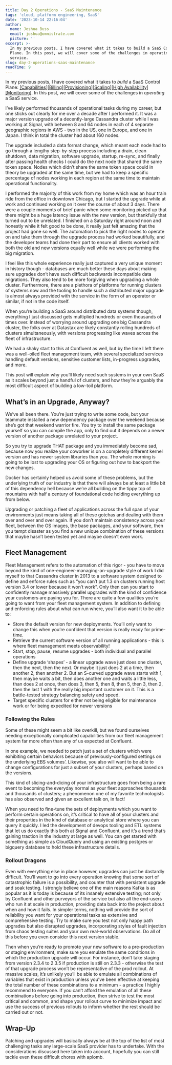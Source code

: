 ```yaml
---
title: Day 2 Operations - SaaS Maintenance
tags: 'cloud, platform engineering, SaaS'
date: '2023-10-14 22:16:04'
author:
  name: Joshua Buss
  email: joshua@omnistrate.com
  picture: ''
excerpt: >-
  In my previous posts, I have covered what it takes to build a SaaS Control
  Plane. In this post, we will cover some of the challenges in operating a SaaS
  service.
slug: day-2-operations-saas-maintenance
readTime: 9
---
```


In my previous posts, I have covered what it takes to *build* a SaaS Control Plane: [[Capabilities]][1][[Billing]][2][[Provisioning]][3][[Scaling]][4][[High Availability]][5][[Monitoring]][6]. In this post, we will cover some of the challenges in *operating* a SaaS service.

I’ve likely performed thousands of operational tasks during my career, but one sticks out clearly for me over a decade after I performed it.  It was a major version upgrade of a decently-large Cassandra cluster while I was working at Signal, with between 8 and 64 nodes in each of 4 separate geographic regions in AWS - two in the US, one in Europe, and one in Japan.  I think in total the cluster had about 160 nodes.

The upgrade included a data format change, which meant each node had to go through a lengthy step-by-step process including a drain, clean shutdown, data migration, software upgrade, startup, re-sync, and finally after passing health checks I could do the next node that shared the same token space.  Nodes which didn’t share the same token space could in theory be upgraded at the same time, but we had to keep a specific percentage of nodes working in each region at the same time to maintain operational functionality.

I performed the majority of this work from my home which was an hour train ride from the office in downtown Chicago, but I started the upgrade while at work and continued working on it over the course of about 3 days.  There were a couple moments of brief panic when some monitoring picked up that there might be a huge latency issue with the new version, but thankfully that turned out to be unrelated.  I finished on a Saturday right around noon and honestly while it felt good to be done, it really just felt amazing that the project had gone so well.  The automation to pick the right nodes to operate on and take them through the upgrade process had worked beautifully, and the developer teams had done their part to ensure all clients worked with both the old and new versions equally well while we were performing the big migration.

I feel like this whole experience really just captured a very unique moment in history though - databases are much better these days about making sure upgrades don’t have such difficult backwards incompatible data migrations.  They also tend to be more forgiving when upgrading a whole cluster.  Furthermore, there are a plethora of platforms for running clusters of systems now and the tooling to handle such a distributed major upgrade is almost always provided with the service in the form of an operator or similar, if not in the code itself.

When you’re building a SaaS around distributed data systems though, everything I just discussed gets multiplied hundreds or even thousands of times over.  Instead of worrying around upgrading one big Cassandra cluster, the folks over at Datastax are likely constantly rolling hundreds of clusters simultaneously, with versions progressing like waves across the fleet of infrastructure.

We had a shaky start to this at Confluent as well, but by the time I left there was a well-oiled fleet management team, with several specialized services handling default versions, sensitive customer lists, in-progress upgrades, and more.

This post will explain why you’ll likely need such systems in your own SaaS as it scales beyond just a handful of clusters, and how they’re arguably the most difficult aspect of building a low-toil platform.

<h2>What’s in an Upgrade, Anyway?</h2>

We’ve all been there.  You’re just trying to write some code, but your teammate installed a new dependency package over the weekend because she’s got that weekend warrior fire.  You try to install the same package yourself so you can compile the app, only to find out it depends on a newer version of another package unrelated to your project.

So you try to upgrade THAT package and you immediately become sad, because now you realize your coworker is on a completely different kernel version and has newer system libraries than you.  The whole morning is going to be lost to upgrading your OS or figuring out how to backport the new changes.

Docker has certainly helped us avoid some of these problems, but the underlying truth of our industry is that there will always be at least a little bit of this dependency hell because we’re all building on the tippy top of mountains with half a century of foundational code holding everything up from below.

Upgrading or patching a fleet of applications across the full span of your environments just means taking all of these gotchas and dealing with them over and over and over again.  If you don’t maintain consistency across your fleet, between the OS images, the base packages, and your software, then you tempt disaster as you find a new unique combination of these versions that maybe hasn’t been tested yet and maybe doesn’t even work.

<h2>Fleet Management</h2>

Fleet Management refers to the automation of this rigor - you have to move beyond the kind of one-engineer-managing-an-upgrade style of work I did myself to that Cassandra cluster in 2013 to a software system designed to define and enforce rules such as “you can’t put 1.3 on clusters running host version 3.4 or lower because it won’t work”.  Only then can you start to confidently manage massively parallel upgrades with the kind of confidence your customers are paying you for.
There are quite a few qualities you’re going to want from your fleet management system.  In addition to defining and enforcing rules about what can run where, you’ll also want it to be able to:

 - Store the default version for new deployments.  You’ll only want to change this when you’re confident that version is really ready for prime-time.
 - Retrieve the current software version of all running applications - this is where fleet management meets observability!
 - Start, stop, pause, resume upgrades - both individual and parallel operations
 - Define upgrade ‘shapes’ - a linear upgrade wave just does one cluster, then the next, then the next.  Or maybe it just does 2 at a time, then another 2, then another 2.  But an S-curved upgrade wave starts with 1, then maybe waits a bit, then does another one and waits a little less, than does 2 at once, then does 3, then 5, then 8, then 5, then 3, then 2, then the last 1 with the really big important customer on it.  This is a battle-tested strategy balancing safety and speed.
 - Target specific clusters for either not being eligible for maintenance work or for being expedited for newer versions

<h3>Following the Rules</h3>

Some of these might seem a bit like overkill, but we found ourselves needing exceptionally complicated capabilities from our fleet management system far more often than any of us expected at Confluent.

In one example, we needed to patch just a set of clusters which were exhibiting certain behaviors because of previously-configured settings on the underlying EBS volumes’.  Likewise, you also will want to be able to change configurations for just a subset of your clusters, perhaps based on the versions.

This kind of slicing-and-dicing of your infrastructure goes from being a rare event to becoming the everyday normal as your fleet approaches thousands and thousands of clusters; a phenomenon one of my favorite technologists has also observed and given an excellent talk on, in fact!

When you need to fine-tune the sets of deployments which you want to perform certain operations on, it’s critical to have all of your clusters and their properties in the kind of database or analytical store where you can query it quickly.  I led the development of devops tooling and ETL systems that let us do exactly this both at Signal and Confluent, and it’s a trend that’s gaining traction in the industry at large as well.  You can get started with something as simple as CloudQuery and using an existing postgres or bigquery database to hold these infrastructure details.

<h3>Rollout Dragons</h3>

Even with everything else in place however, upgrades can just be dastardly difficult. You’ll want to go into every operation knowing that some sort of catastrophic failure is a possibility, and counter that with persistent upgrade and soak testing.   I strongly believe one of the main reasons Kafka is as popular as it is today is because of its insanely extensive testing; not only by Confluent and other purveyors of the service but also all the end-users who run it at scale in production, providing data back into the project about when and how it fails. In simpler terms, nothing will provide the sort of reliability you want for your operational tasks as extensive and comprehensive testing.  Try to make sure you test not only happy path upgrades but also disrupted upgrades, incorporating styles of fault injection from chaos testing suites and your own real-world observations.  Do all of this before you even consider this next version stable.

Then when you’re ready to promote your new software to a pre-production or staging environment, make sure you emulate the same conditions in which the production upgrade will occur.  For instance, don’t take staging from version 2.3.4 to 2.3.5 if production is still on 2.3.3 - otherwise the test of that upgrade process won’t be representative of the prod rollout.
At massive scales, it’s unlikely you’ll be able to emulate all combinations of variables that exist in production unless you’ve been effective at keeping the total number of these combinations to a minimum - a practice I highly recommend to everyone.  If you can’t afford the emulation of all these combinations before going into production, then strive to test the most critical and common, and shape your rollout curve to minimize impact and use the success of previous rollouts to inform whether the rest should be carried out or not.

<h2>Wrap-Up</h2>

Patching and upgrades will basically always be at the top of the list of most challenging tasks any large-scale SaaS provider has to undertake.  With the considerations discussed here taken into account, hopefully you can still tackle even these difficult chores with aplomb.


  [1]: https://blog.omnistrate.com/posts/45
  [2]: https://blog.omnistrate.com/posts/44
  [3]: https://blog.omnistrate.com/posts/43
  [4]: https://blog.omnistrate.com/posts/40
  [5]: https://blog.omnistrate.com/posts/39
  [6]: https://blog.omnistrate.com/posts/38
